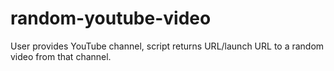 # random-youtube-video

User provides YouTube channel, script returns URL/launch URL to a random video from that channel.
